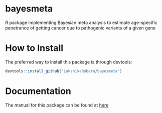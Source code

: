 # bayesmeta
R package implementing Bayesian meta analysis to estimate age-specific penetrance of getting cancer due to pathogenic variants of a given gene

# How to Install

The preferred way to install this package is through devtools:

```r
devtools::install_github("LakshikaRuberu/bayesmeta")
```

# Documentation

The manual for this package can be found at [here](https://github.com/LakshikaRuberu/bayesmeta/edit/main/bayesmeta-manual.pdf)

